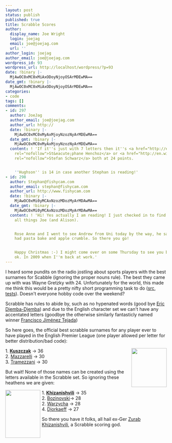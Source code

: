 ```yaml
---
layout: post
status: publish
published: true
title: Scrabble Scores
author:
  display_name: Joe Wright
  login: joejag
  email: joe@joejag.com
  url: ''
author_login: joejag
author_email: joe@joejag.com
wordpress_id: 93
wordpress_url: http://localhost/wordpress/?p=93
date: !binary |-
  MjAwOC0xMC0xMiAxODoyNjoyOSArMDEwMA==
date_gmt: !binary |-
  MjAwOC0xMC0xMiAxODoyNjoyOSArMDEwMA==
categories:
- code
tags: []
comments:
- id: 297
  author: JoeJag
  author_email: joe@joejag.com
  author_url: http://
  date: !binary |-
    MjAwOC0xMC0xMyAxMjoyNzozNyArMDEwMA==
  date_gmt: !binary |-
    MjAwOC0xMC0xMyAxMjoyNzozNyArMDEwMA==
  content: ! 'If it''s just with 7 letters then it''s <a href="http://en.wikipedia.org/wiki/St%C3%A9phane_Henchoz"
    rel="nofollow">St&eacute;phane Henchoz</a> or <a href="http://en.wikipedia.org/wiki/Stefan_Schwarz"
    rel="nofollow">Stefan Schwarz</a> both at 24 points.


    ''Hughson'' is 14 in case another Stephan is reading!'
- id: 298
  author: Stephan@fishycam.com
  author_email: stephan@fishycam.com
  author_url: http://www.fishycam.com
  date: !binary |-
    MjAwOC0xMi0yMCAxNzozMDozMyArMDAwMA==
  date_gmt: !binary |-
    MjAwOC0xMi0yMCAxNzozMDozMyArMDAwMA==
  content: ! 'Hi! Yes actually I am reading! I just checked in to find out all about
    all things Joe (and Alison).


    Rose Anne and I went to see Andrew from Uni today by the way, he says hi and we
    had pasta bake and apple crumble. So there you go!


    Happy Christmas :-) I might come over on some Thursday to see you both if that''s
    ok. In 2009 when I''m back at work.'
---
```

<p>I heard some pundits on the radio jostling about sports players with the best surnames for Scabble (ignoring the proper nouns rule).  The best they came up with was Wayne Gretzky with 24.  Unfortunately for the world, this made me think this would be a pretty nifty short programming task to do (<a href="http://www.mywiredempire.com/svn/repos/dave_thomas_kata/src/kata/football/">src</a>, <a href="http://www.mywiredempire.com/svn/repos/dave_thomas_kata/test/kata/football/">tests</a>).  Doesn't everyone hobby code over the weekend?</p>
<p>Scrabble has rules to abide by, such as no hypenated words (good bye <a href="http://en.wikipedia.org/wiki/Eric_Djemba-Djemba">Eric Djemba-Djemba</a>) and due to the English character set we can't have any accentated letters (goodbye the otherwise similarly fantasticly named winner <a href="http://en.wikipedia.org/wiki/Francisco_Jim%C3%A9nez_Tejada">Francisco Jim&eacute;nez Tejada</a>)</p>
<p>So here goes, the official best scrabble surnames for any player ever to have played in the English Premier League (one player allowed per letter for better distribution/bad code):</p>
<p><img style="float: right; padding-left: 5px;" src="http://www.joejag.com/i/blog/scrabble_invalid.jpg" alt="" width="110" height="121" /></p>
<p>1. <a href="http://en.wikipedia.org/wiki/Tomasz_Kuszczak"><strong>Kuszczak</strong></a> -> 36<br />
2. <a href="http://en.wikipedia.org/wiki/Giuseppe_Mazzarelli">Mazzarelli</a> -> 30<br />
3. <a href="http://en.wikipedia.org/wiki/Paolo_Tramezzani">Tramezzani</a> -> 30</p>
<p>But wait!  None of those names can be created using the letters available in the Scrabble set.  So ignoring these heathens we are given:</p>
<p><img style="float: left; padding-right: 5px;" src="http://www.joejag.com/i/blog/scrabble_winner.jpg" alt="" width="109" height="149" /></p>
<p>1. <a href="http://en.wikipedia.org/wiki/Zurab_Khizanishvili"><strong>Khizanishvili</strong></a> -> 35<br />
2. <a href="http://en.wikipedia.org/wiki/Vlado_Bozinovski">Bozinovski</a>-> 28<br />
2. <a href="http://en.wikipedia.org/wiki/Robert_Warzycha">Warzycha</a> -> 28<br />
4. <a href="http://en.wikipedia.org/wiki/Youri_Djorkaeff">Djorkaeff</a> -> 27</p>
<p>So there you have it folks, all hail ex-Ger <a href="http://en.wikipedia.org/wiki/Zurab_Khizanishvili">Zurab Khizanishvili</a>, a Scrabble scoring god.</p>
